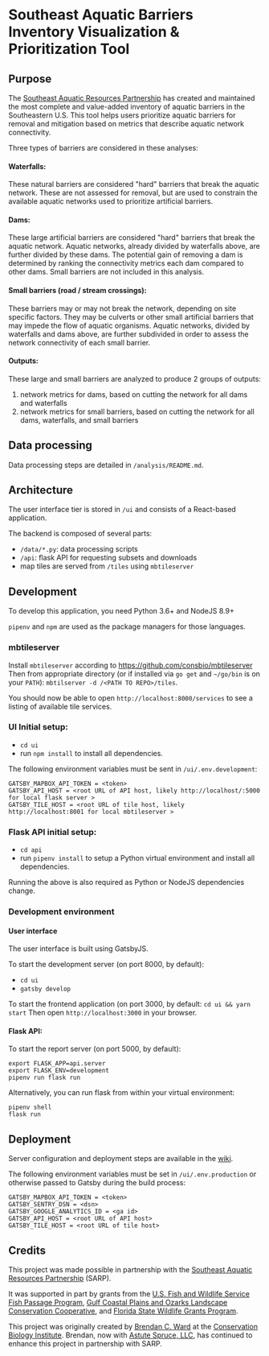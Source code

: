 # Southeast Aquatic Barriers Inventory Visualization & Prioritization Tool

## Purpose

The [Southeast Aquatic Resources Partnership](https://southeastaquatics.net) has created and maintained the most complete and value-added inventory of aquatic barriers in the Southeastern U.S. This tool helps users prioritize aquatic barriers for removal and mitigation based on metrics that describe aquatic network connectivity.

Three types of barriers are considered in these analyses:

#### Waterfalls:

These natural barriers are considered "hard" barriers that break the aquatic network. These are not assessed for removal, but are used to constrain the available aquatic networks used to prioritize artificial barriers.

#### Dams:

These large artificial barriers are considered "hard" barriers that break the aquatic network. Aquatic networks, already divided by waterfalls above, are further divided by these dams. The potential gain of removing a dam is determined by ranking the connectivity metrics each dam compared to other dams. Small barriers are not included in this analysis.

#### Small barriers (road / stream crossings):

These barriers may or may not break the network, depending on site specific factors. They may be culverts or other small artificial barriers that may impede the flow of aquatic organisms. Aquatic networks, divided by waterfalls and dams above, are further subdivided in order to assess the network connectivity of each small barrier.

#### Outputs:

These large and small barriers are analyzed to produce 2 groups of outputs:

1. network metrics for dams, based on cutting the network for all dams and waterfalls
2. network metrics for small barriers, based on cutting the network for all dams, waterfalls, and small barriers

## Data processing

Data processing steps are detailed in `/analysis/README.md`.

## Architecture

The user interface tier is stored in `/ui` and consists of a React-based application.

The backend is composed of several parts:

-   `/data/*.py`: data processing scripts
-   `/api`: flask API for requesting subsets and downloads
-   map tiles are served from `/tiles` using `mbtileserver`

## Development

To develop this application, you need Python 3.6+ and NodeJS 8.9+

`pipenv` and `npm` are used as the package managers for those languages.

### mbtileserver

Install `mbtileserver` according to https://github.com/consbio/mbtileserver
Then from appropriate directory (or if installed via `go get` and `~/go/bin` is on your `PATH`): `mbtilserver -d /<PATH TO REPO>/tiles`.

You should now be able to open `http://localhost:8000/services` to see a listing of available tile services.

### UI Initial setup:

-   `cd ui`
-   run `npm install` to install all dependencies.

The following environment variables must be sent in `/ui/.env.development`:

```
GATSBY_MAPBOX_API_TOKEN = <token>
GATSBY_API_HOST = <root URL of API host, likely http://localhost/:5000 for local flask server >
GATSBY_TILE_HOST = <root URL of tile host, likely http://localhost:8001 for local mbtileserver >
```

### Flask API initial setup:

-   `cd api`
-   run `pipenv install` to setup a Python virtual environment and install all dependencies.

Running the above is also required as Python or NodeJS dependencies change.

### Development environment

#### User interface

The user interface is built using GatsbyJS.

To start the development server (on port 8000, by default):

-   `cd ui`
-   `gatsby develop`

To start the frontend application (on port 3000, by default:
`cd ui && yarn start`
Then open `http://localhost:3000` in your browser.

#### Flask API:

To start the report server (on port 5000, by default):

```
export FLASK_APP=api.server
export FLASK_ENV=development
pipenv run flask run
```

Alternatively, you can run flask from within your virtual environment:

```
pipenv shell
flask run
```

## Deployment

Server configuration and deployment steps are available in the [wiki](https://github.com/astutespruce/sarp-connectivity/wiki/AWS-Server-Setup).

The following environment variables must be set in `/ui/.env.production` or otherwise passed to Gatsby during the build process:

```
GATSBY_MAPBOX_API_TOKEN = <token>
GATSBY_SENTRY_DSN = <dsn>
GATSBY_GOOGLE_ANALYTICS_ID = <ga id>
GATSBY_API_HOST = <root URL of API host>
GATSBY_TILE_HOST = <root URL of tile host>
```

## Credits

This project was made possible in partnership with the [Southeast Aquatic Resources Partnership](https://southeastaquatics.net/) (SARP).

It was supported in part by grants from the [U.S. Fish and Wildlife Service Fish Passage Program](https://www.fws.gov/fisheries/fish-passage.html), [Gulf Coastal Plains and Ozarks Landscape Conservation Cooperative](https://gcpolcc.org/), and [Florida State Wildlife Grants Program](https://myfwc.com/conservation/special-initiatives/fwli/grant/).

This project was originally created by [Brendan C. Ward](https://github.com/brendan-ward) at the [Conservation Biology Institute](https://consbio.org/). Brendan, now with [Astute Spruce, LLC](https://astutespruce.com/), has continued to enhance this project in partnership with SARP.
